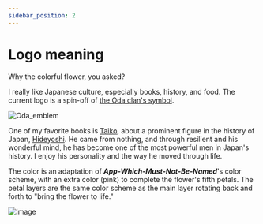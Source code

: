 ```yaml
---
sidebar_position: 2
---
```


# Logo meaning

Why the colorful flower, you asked?

I really like Japanese culture, especially books, history, and food. The current logo is a spin-off of [the Oda clan's symbol](https://en.wikipedia.org/wiki/Oda_clan). 

![Oda_emblem](https://user-images.githubusercontent.com/27055614/182044504-a5ed33a8-5640-42de-b359-18fdbee9fb90.svg)

One of my favorite books is [Taiko](https://www.goodreads.com/book/show/336228.Taiko), about a prominent figure in the history of Japan, [Hideyoshi](https://en.wikipedia.org/wiki/Toyotomi_Hideyoshi). He came from nothing, and through resilient and his wonderful mind, he has become one of the most powerful men in Japan's history. I enjoy his personality and the way he moved through life.

The color is an adaptation of **_App-Which-Must-Not-Be-Named_**'s color scheme, with an extra color (pink) to complete the flower's fifth petals. The petal layers are the same color scheme as the main layer rotating back and forth to "bring the flower to life."

![image](https://user-images.githubusercontent.com/27055614/182044984-2ee6d1ed-c4a7-4331-8a4b-64fcde77fe1f.png)